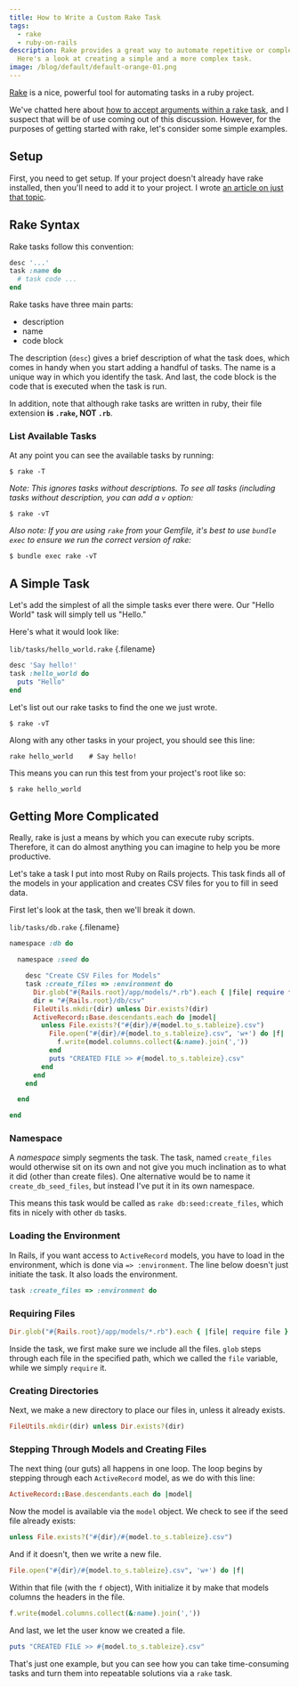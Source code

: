 ```yaml
---
title: How to Write a Custom Rake Task
tags:
  - rake
  - ruby-on-rails
description: Rake provides a great way to automate repetitive or complex tasks.
  Here's a look at creating a simple and a more complex task.
image: /blog/default/default-orange-01.png
---
```


[Rake](https://github.com/ruby/rake) is a nice, powerful tool for automating tasks in a ruby project.

We've chatted here about [how to accept arguments within a rake task](/blog/4-ways-to-pass-arguments-to-a-rake-task/), and I suspect that will be of use coming out of this discussion. However, for the purposes of getting started with rake, let's consider some simple examples.

## Setup

First, you need to get setup. If your project doesn't already have rake installed, then you'll need to add it to your project. I wrote [an article on just that topic](/blog/add-rake-to-any-project/).

## Rake Syntax

Rake tasks follow this convention:

```ruby
desc '...'
task :name do
  # task code ...
end
```

Rake tasks have three main parts:

- description
- name
- code block

The description (`desc`) gives a brief description of what the task does, which comes in handy when you start adding a handful of tasks. The name is a unique way in which you identify the task. And last, the code block is the code that is executed when the task is run.

In addition, note that although rake tasks are written in ruby, their file extension **is `.rake`, NOT `.rb`**.

### List Available Tasks

At any point you can see the available tasks by running:

    $ rake -T

_Note: This ignores tasks without descriptions. To see all tasks (including tasks without description, you can add a `v` option:_

    $ rake -vT

_Also note: If you are using `rake` from your Gemfile, it's best to use `bundle exec` to ensure we run the correct version of rake:_

    $ bundle exec rake -vT

## A Simple Task

Let's add the simplest of all the simple tasks ever there were. Our "Hello World" task will simply tell us "Hello."

Here's what it would look like:

`lib/tasks/hello_world.rake` {.filename}

```ruby
desc 'Say hello!'
task :hello_world do
  puts "Hello"
end
```

Let's list out our rake tasks to find the one we just wrote.

    $ rake -vT

Along with any other tasks in your project, you should see this line:

    rake hello_world    # Say hello!

This means you can run this test from your project's root like so:

    $ rake hello_world

## Getting More Complicated

Really, rake is just a means by which you can execute ruby scripts. Therefore, it can do almost anything you can imagine to help you be more productive.

Let's take a task I put into most Ruby on Rails projects. This task finds all of the models in your application and creates CSV files for you to fill in seed data.

First let's look at the task, then we'll break it down.

`lib/tasks/db.rake` {.filename}

```ruby
namespace :db do

  namespace :seed do

    desc "Create CSV Files for Models"
    task :create_files => :environment do
      Dir.glob("#{Rails.root}/app/models/*.rb").each { |file| require file }
      dir = "#{Rails.root}/db/csv"
      FileUtils.mkdir(dir) unless Dir.exists?(dir)
      ActiveRecord::Base.descendants.each do |model|
        unless File.exists?("#{dir}/#{model.to_s.tableize}.csv")
          File.open("#{dir}/#{model.to_s.tableize}.csv", 'w+') do |f|
            f.write(model.columns.collect(&:name).join(','))
          end
          puts "CREATED FILE >> #{model.to_s.tableize}.csv"
        end
      end
    end

  end

end
```

### Namespace

A _namespace_ simply segments the task. The task, named `create_files` would otherwise sit on its own and not give you much inclination as to what it did (other than create files). One alternative would be to name it `create_db_seed_files`, but instead I've put it in its own namespace.

This means this task would be called as `rake db:seed:create_files`, which fits in nicely with other `db` tasks.

### Loading the Environment

In Rails, if you want access to `ActiveRecord` models, you have to load in the environment, which is done via `=> :environment`. The line below doesn't just initiate the task. It also loads the environment.

```ruby
task :create_files => :environment do
```

### Requiring Files

```ruby
Dir.glob("#{Rails.root}/app/models/*.rb").each { |file| require file }
```

Inside the task, we first make sure we include all the files. `glob` steps through each file in the specified path, which we called the `file` variable, while we simply `require` it.

### Creating Directories

Next, we make a new directory to place our files in, unless it already exists.

```ruby
FileUtils.mkdir(dir) unless Dir.exists?(dir)
```

### Stepping Through Models and Creating Files

The next thing (our guts) all happens in one loop. The loop begins by stepping through each `ActiveRecord` model, as we do with this line:

```ruby
ActiveRecord::Base.descendants.each do |model|
```

Now the model is available via the `model` object. We check to see if the seed file already exists:

```ruby
unless File.exists?("#{dir}/#{model.to_s.tableize}.csv")
```

And if it doesn't, then we write a new file.

```ruby
File.open("#{dir}/#{model.to_s.tableize}.csv", 'w+') do |f|
```

Within that file (with the `f` object), With initialize it by make that models columns the headers in the file.

```ruby
f.write(model.columns.collect(&:name).join(','))
```

And last, we let the user know we created a file.

```ruby
puts "CREATED FILE >> #{model.to_s.tableize}.csv"
```

That's just one example, but you can see how you can take time-consuming tasks and turn them into repeatable solutions via a `rake` task.

